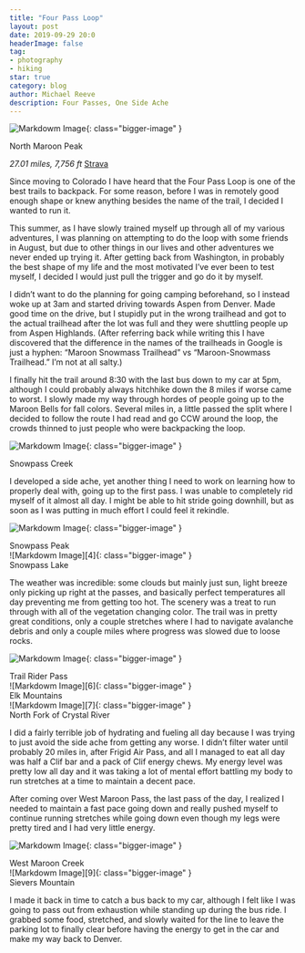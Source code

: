 ```yaml
---
title: "Four Pass Loop"
layout: post
date: 2019-09-29 20:0
headerImage: false
tag:
- photography
- hiking
star: true
category: blog
author: Michael Reeve
description: Four Passes, One Side Ache
---
```


![Markdowm Image][1]{: class="bigger-image" }
<figcaption class="caption">North Maroon Peak</figcaption>

*27.01 miles, 7,756 ft*
[Strava](https://www.strava.com/activities/2747743782)


Since moving to Colorado I have heard that the Four Pass Loop is one of the best trails to backpack. For some reason, before I was in remotely good enough shape or knew anything besides the name of the trail, I decided I wanted to run it.

This summer, as I have slowly trained myself up through all of my various adventures, I was planning on attempting to do the loop with some friends in August, but due to other things in our lives and other adventures we never ended up trying it. After getting back from Washington, in probably the best shape of my life and the most motivated I’ve ever been to test myself, I decided I would just pull the trigger and go do it by myself. 

I didn’t want to do the planning for going camping beforehand, so I instead woke up at 3am and started driving towards Aspen from Denver. Made good time on the drive, but I stupidly put in the wrong trailhead and got to the actual trailhead after the lot was full and they were shuttling people up from Aspen Highlands. (After referring back while writing this I have discovered that the difference in the names of the trailheads in Google is just a hyphen: “Maroon Snowmass Trailhead” vs “Maroon-Snowmass Trailhead.” I’m not at all salty.)

I finally hit the trail around 8:30 with the last bus down to my car at 5pm, although I could probably always hitchhike down the 8 miles if worse came to worst. I slowly made my way through hordes of people going up to the Maroon Bells for fall colors. Several miles in, a little passed the split where I decided to follow the route I had read and go CCW around the loop, the crowds thinned to just people who were backpacking the loop.

![Markdowm Image][2]{: class="bigger-image" }
<figcaption class="caption">Snowpass Creek</figcaption>

I developed a side ache, yet another thing I need to work on learning how to properly deal with, going up to the first pass. I was unable to completely rid myself of it almost all day. I might be able to hit stride going downhill, but as soon as I was putting in much effort I could feel it rekindle. 

![Markdowm Image][3]{: class="bigger-image" }
<figcaption class="caption">Snowpass Peak</figcaption>
![Markdowm Image][4]{: class="bigger-image" }
<figcaption class="caption">Snowpass Lake</figcaption>

The weather was incredible: some clouds but mainly just sun, light breeze only picking up right at the passes, and basically perfect temperatures all day preventing me from getting too hot. The scenery was a treat to run through with all of the vegetation changing color. The trail was in pretty great conditions, only a couple stretches where I had to navigate avalanche debris and only a couple miles where progress was slowed due to loose rocks. 

![Markdowm Image][5]{: class="bigger-image" }
<figcaption class="caption">Trail Rider Pass</figcaption>
![Markdowm Image][6]{: class="bigger-image" }
<figcaption class="caption">Elk Mountains</figcaption>
![Markdowm Image][7]{: class="bigger-image" }
<figcaption class="caption">North Fork of Crystal River</figcaption>

I did a fairly terrible job of hydrating and fueling all day because I was trying to just avoid the side ache from getting any worse. I didn’t filter water until probably 20 miles in, after Frigid Air Pass, and all I managed to eat all day was half a Clif bar and a pack of Clif energy chews. My energy level was pretty low all day and it was taking a lot of mental effort battling my body to run stretches at a time to maintain a decent pace.

After coming over West Maroon Pass, the last pass of the day, I realized I needed to maintain a fast pace going down and really pushed myself to continue running stretches while going down even though my legs were pretty tired and I had very little energy.

![Markdowm Image][8]{: class="bigger-image" }
<figcaption class="caption">West Maroon Creek</figcaption>
![Markdowm Image][9]{: class="bigger-image" }
<figcaption class="caption">Sievers Mountain</figcaption>

I made it back in time to catch a bus back to my car, although I felt like I was going to pass out from exhaustion while standing up during the bus ride. I grabbed some food, stretched, and slowly waited for the line to leave the parking lot to finally clear before having the energy to get in the car and make my way back to Denver.

[1]: https://lh3.googleusercontent.com/Gf9vznfw_znfiaLJA9LVHiESl9eWjtE7v03ulRF_OsDIt7utIeEIS-o5lQ8Lgc-eVXVK8-bgK1rtvjolwu2C2WMvHc9X91-qhTVfcLg13GSyfuXACiIyqFUyFW5JIv6F-AiCaiDttw=w2400
[2]: https://lh3.googleusercontent.com/9CXJWu9rUn2oVNHJcjMw788KHM37s0GZdCSrSMYvFQoLCbDcMcTE95UQZIASP047_0-F0yXoB4HKtluTrg8pvDW8msl97gminH3lYto-qNkDYUQ7XqeevUSUpX0Miy7vVanvnvkyuw=w2400
[3]: https://lh3.googleusercontent.com/WArlmgSNUAlOvtPa4upb-W9T1MVAF7A84qkiPOjW2nHYlpGSZkn6j9GBsmI1B4HGrK3tJV3YbQPuDZ4a0YDnhaMi9LnBGskG0W0J08BAeXK_K9WYM-LgW4NiEMUMNkYS5lAA55SKWA=w2400
[4]: https://lh3.googleusercontent.com/JYZbycJGPFnXI7E5SPIiMEZhZgQHPCpujnuK16Aaw3iJvEXckhzHMuewapetXPFyaq9y5puXZIWcVWQ0ngqCFUXG931ggz6L4kSeDshwFNIhDnmnsPuVUETWSLtB5njR150VOx_pSw=w2400
[5]: https://lh3.googleusercontent.com/LB-TRA9cm4alY08Tcxx8HuJTsoC8b9AnddbF-aQudkRSP2-bf-bfqS4mrkgzYDHZsxVxSQoM3BnahLLyQT3Tv66NNZL_hwZ2GQ8n_-Gp8Rg0yuVZorBI1gJYgNzM8B1jG6LHF7i2-w=w2400
[6]: https://lh3.googleusercontent.com/5pgMhnarXTrtzMfXxY8qGHT8hPL41hl3wBjSyBlDv1X6qxJAKq_DadmezHe1ffHc6fC_2_nCEk15txR23iVRVe0mPLM7K4S8gOZAznbOlrPbMnHPs2BQGkZ3YGvYoeCSKGIQwJ5OYA=w2400
[7]: https://lh3.googleusercontent.com/0PZltys2wBBBYXs4RvSrh3gLwRbiwihxEg1mAZEMrXVMtskghnqeq2tOXWL9w7kRJiX18dzvWjJ4fgF3jqv42AfrOQ-Pt_l4faOXJ0wFWXyEwtLS0ZEkbz0ZJl-dO44Qi1bcizNglw=w2400
[8]: https://lh3.googleusercontent.com/d5ZO1u1qqE5YHm-N03HZvhwHyLV8jEUJjJ68fFAvhsiQDJ0SSfiBGo--frAyfRLYg63bmR7UssXa0tl2m0IJtCdMECKrc0OfvZCQlqokUrduVHXKyy_92wIX0ADIpLU_r0udcCC3gQ=w2400
[9]:https://lh3.googleusercontent.com/MXv80MLTzvn0fbhcSHCa6OFHi3BXupFCpuJPuDPYZnO6G2k00i70KNNdipKOHTGHyG54f1KzFkheXR0kKnDUPHqSnZYd7PIboYT2PO2OZ2kRwZQe28hDKGNLjK2TKL9Vwb0tKP1j2g=w2400





